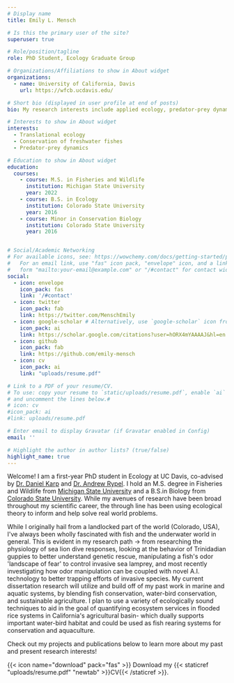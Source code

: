 ```yaml
---
# Display name
title: Emily L. Mensch

# Is this the primary user of the site?
superuser: true

# Role/position/tagline
role: PhD Student, Ecology Graduate Group 

# Organizations/Affiliations to show in About widget
organizations:
  - name: University of California, Davis
    url: https://wfcb.ucdavis.edu/

# Short bio (displayed in user profile at end of posts)
bio: My research interests include applied ecology, predator-prey dynamics, and conservation of fishes.

# Interests to show in About widget
interests:
  - Translational ecology
  - Conservation of freshwater fishes
  - Predator-prey dynamics

# Education to show in About widget
education:
  courses:
    - course: M.S. in Fisheries and Wildlife
      institution: Michigan State University
      year: 2022
    - course: B.S. in Ecology
      institution: Colorado State University
      year: 2016
    - course: Minor in Conservation Biology
      institution: Colorado State University
      year: 2016


# Social/Academic Networking
# For available icons, see: https://wowchemy.com/docs/getting-started/page-builder/#icons
#   For an email link, use "fas" icon pack, "envelope" icon, and a link in the
#   form "mailto:your-email@example.com" or "/#contact" for contact widget.
social:
  - icon: envelope
    icon_pack: fas
    link: '/#contact'
  - icon: twitter
    icon_pack: fab
    link: https://twitter.com/MenschEmily
  - icon: google-scholar # Alternatively, use `google-scholar` icon from `ai` icon pack
    icon_pack: ai
    link: https://scholar.google.com/citations?user=hORX4mYAAAAJ&hl=en
  - icon: github
    icon_pack: fab
    link: https://github.com/emily-mensch
  - icon: cv
    icon_pack: ai
    link: "uploads/resume.pdf"

# Link to a PDF of your resume/CV.
# To use: copy your resume to `static/uploads/resume.pdf`, enable `ai` icons in `params.toml`,
# and uncomment the lines below.#
# icon: cv
#icon_pack: ai
#link: uploads/resume.pdf

# Enter email to display Gravatar (if Gravatar enabled in Config)
email: ''

# Highlight the author in author lists? (true/false)
highlight_name: true
---
```


Welcome! I am a first-year PhD student in Ecology at UC Davis, co-advised by [Dr. Daniel Karp](https://karp.ucdavis.edu/) and [Dr. Andrew Rypel](https://sites.google.com/view/rypel-lab/home). I hold an M.S. degree in Fisheries and Wildlife from [Michigan State University](https://www.canr.msu.edu/fw/) and a B.S.in Biology from [Colorado State University](https://www.biology.colostate.edu/). While my avenues of research have been broad throughout my scientific career, the through line has been using ecological theory to inform and help solve real world problems.

While I originally hail from a landlocked part of the world (Colorado, USA), I've always been wholly fascinated with fish and the underwater world in general. This is evident in my research path -> from researching the physiology of sea lion dive responses, looking at the behavior of Trinidadian guppies to better understand genetic rescue, manipulating a fish's odor 'landscape of fear' to control invasive sea lamprey, and most recently investigating how odor manipulation can be coupled with novel A.I. technology to better trapping efforts of invasive species. My current dissertation research will utilize and build off of my past work in marine and aquatic systems, by blending fish conservation, water-bird conservation, and sustainable agriculture. I plan to use a variety of ecologically sound techniques to aid in the goal of quantifying ecosystem services in flooded rice systems in California's agricultural basin- which dually supports important water-bird habitat and could be used as fish rearing systems for conservation and aquaculture. 

Check out my projects and publications below to learn more about my past and present research interests!

{{< icon name="download" pack="fas" >}} Download my {{< staticref "uploads/resume.pdf" "newtab" >}}CV{{< /staticref >}}.
